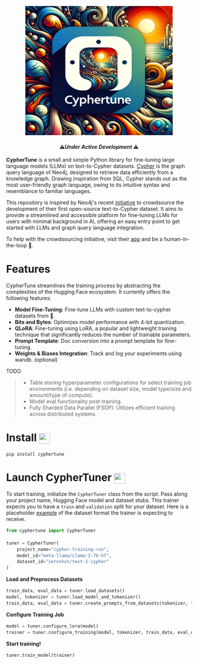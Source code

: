 <div align="center">
    <img width="400" height="350" src="/img/cyphertune-logo.webp">
</div>

<h4 align="center">
  ⚠️<em>Under Active Development</em> ⚠️
</h4>

**CypherTune** is a small and simple Python library for fine-tuning large language models (LLMs) on text-to-Cypher datasets. [Cypher](https://neo4j.com/developer/cypher/) is the graph query language of Neo4j, designed to retrieve data efficiently from a knowledge graph. Drawing inspiration from SQL, Cypher stands out as the most user-friendly graph language, owing to its intuitive syntax and resemblance to familiar languages.

This repository is inspired by Neo4j's recent [initiative](https://bratanic-tomaz.medium.com/crowdsourcing-text2cypher-dataset-e65ba51916d4) to crowdsource the development of their first open-source text-to-Cypher dataset. It aims to provide a streamlined and accessible platform for fine-tuning LLMs for users with minimal background in AI, offering an easy entry point to get started with LLMs and graph query language integration.

To help with the crowdsourcing initiative, visit their [app](https://text2cypher.vercel.app/) and be a human-in-the-loop 💁.

# Features

CypherTune streamlines the training process by abstracting the complexities of the Hugging Face ecosystem. It currently offers the following features:

- **Model Fine-Tuning**: Fine-tune LLMs with custom text-to-cypher datasets from 🤗.
- **Bits and Bytes**: Optimizes model performance with 4-bit quantization.
- **QLoRA**: Fine-tuning using LoRA, a popular and lightweight training technique that significantly reduces the number of trainable parameters.
- **Prompt Template**: Doc conversion into a prompt template for fine-tuning.
- **Weights & Biases Integration**: Track and log your experiments using wandb. (optional)

TODO

> - Table storing hyperparameter configurations for select training job environments (i.e. depending on dataset size, model type/size and amount/type of compute).
> - Model eval functionality post-training.
> - Fully Sharded Data Parallel (FSDP): Utilizes efficient training across distributed systems.

# Install <img align="center" width="30" height="29" src="https://media.giphy.com/media/sULKEgDMX8LcI/giphy.gif">

```
pip install cyphertune
```

# Launch CypherTuner <img align="center" width="30" height="29" src="https://media.giphy.com/media/QLcCBdBemDIqpbK6jA/giphy.gif">

To start training, initialize the `CypherTuner` class from the script. Pass along your project name, Hugging Face model and dataset stubs. This trainer expects you to have a `train` and `validation` split for your dataset. Here is a placeholder [example](https://huggingface.co/datasets/zeroshot/text-2-cypher) of the dataset format the trainer is expecting to receive.

```py
from cyphertune import CypherTuner

tuner = CypherTuner(
    project_name="cypher-training-run",
    model_id="meta-llama/Llama-2-7b-hf",
    dataset_id="zeroshot/text-2-cypher"
)
```

**Load and Preprocess Datasets**

```py
train_data, eval_data = tuner.load_datasets()
model, tokenizer = tuner.load_model_and_tokenizer()
train_data, eval_data = tuner.create_prompts_from_datasets(tokenizer, train_data, eval_data)
```

**Configure Training Job**

```py
model = tuner.configure_lora(model)
trainer = tuner.configure_training(model, tokenizer, train_data, eval_data)
```

**Start training!**

```py
tuner.train_model(trainer)
```